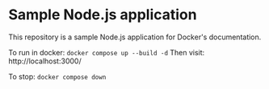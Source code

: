 # Sample Node.js application

This repository is a sample Node.js application for Docker's documentation.

To run in docker: `docker compose up --build -d`
Then visit: http://localhost:3000/

To stop: `docker compose down`
